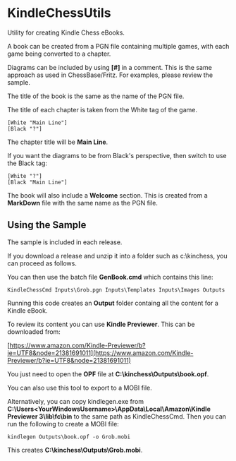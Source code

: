 # KindleChessUtils
 Utility for creating Kindle Chess eBooks.

 A book can be created from a PGN file containing multiple games, with each game being converted to a chapter.

 Diagrams can be included by using **[#]** in a comment. This is the same approach as used in ChessBase/Fritz. For examples, please review the sample.

 The title of the book is the same as the name of the PGN file.
 
 The title of each chapter is taken from the White tag of the game.

 ```
[White "Main Line"]
[Black "?"]
 ```
 The chapter title will be **Main Line**.

 If you want the diagrams to be from Black's perspective, then switch to use the Black tag:
 
 ```
[White "?"]
[Black "Main Line"]
 ```
 
 The book will also include a **Welcome** section. This is created from a **MarkDown** file with the same name as the PGN file.

 ## Using the Sample
 The sample is included in each release.

 If you download a release and unzip it into a folder such as c:\kinchess, you can proceed as follows.

 You can then use the batch file **GenBook.cmd** which contains this line:

 ```
KindleChessCmd Inputs\Grob.pgn Inputs\Templates Inputs\Images Outputs
 ```

Running this code creates an **Output** folder containg all the content for a Kindle eBook.

To review its content you can use **Kindle Previewer**. This can be downloaded from:

[https://www.amazon.com/Kindle-Previewer/b?ie=UTF8&node=21381691011](https://www.amazon.com/Kindle-Previewer/b?ie=UTF8&node=21381691011)

You just need to open the **OPF** file at **C:\kinchess\Outputs\book.opf**.

You can also use this tool to export to a MOBI file. 

Alternatively, you can copy kindlegen.exe from 
**C:\Users\<YourWindowsUsername>\AppData\Local\Amazon\Kindle Previewer 3\lib\fc\bin**
to the same path as KindleChessCmd. Then you can run the following to create a MOBI file:

```
kindlegen Outputs\book.opf -o Grob.mobi
```

This creates **C:\kinchess\Outputs\Grob.mobi**.